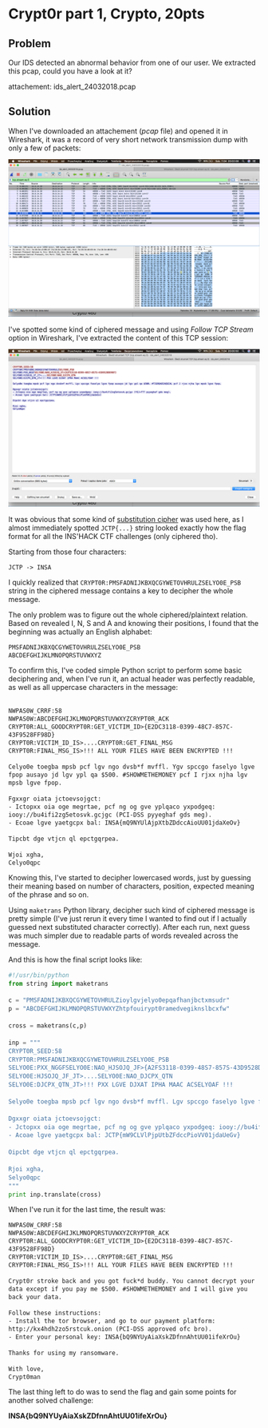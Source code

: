 # Crypt0r part 1, Crypto, 20pts

## Problem

Our IDS detected an abnormal behavior from one of our user. We extracted this pcap, could you have a look at it?

attachement: ids_alert_24032018.pcap


## Solution

When I've downloaded an attachement (_pcap_ file) and opened it in Wireshark, it was a record of very short network transmission dump with only a few of packets:

![Screen caption](cryp2.png)

I've spotted some kind of ciphered message and using _Follow TCP Stream_ option in Wireshark, I've extracted the content of this TCP session:

![Screen caption](cryp1.png)

It was obvious that some kind of [substitution cipher](https://en.wikipedia.org/wiki/Substitution_cipher) was used here, as I almost immediately spotted ```JCTP{...}``` string looked exactly how the flag format for all the INS'HACK CTF challenges (only ciphered tho).

Starting from those four characters:

```
JCTP -> INSA
```

I quickly realized that ```CRYPT0R:PMSFADNIJKBXQCGYWETOVHRULZSELYO0E_PSB``` string in the ciphered message contains a key to decipher the whole message.

The only problem was to figure out the whole ciphered/plaintext relation. Based on revealed I, N, S and A and knowing their positions, I found that the beginning was actually an English alphabet:  

```
PMSFADNIJKBXQCGYWETOVHRULZSELYO0E_PSB
ABCDEFGHIJKLMNOPQRSTUVWXYZ
```

To confirm this, I've coded simple Python script to perform some basic deciphering and, when I've run it, an actual header was perfectly readable, as well as all uppercase characters in the message:
```

NWPAS0W_CRRF:58
NWPAS0W:ABCDEFGHIJKLMNOPQRSTUVWXYZCRYPT0R_ACK
CRYPT0R:ALL_GOODCRYPT0R:GET_VICTIM_ID>{E2DC3118-0399-48C7-857C-43F9528FF98D}
CRYPT0R:VICTIM_ID_IS>....CRYPT0R:GET_FINAL_MSG
CRYPT0R:FINAL_MSG_IS>!!! ALL YOUR FILES HAVE BEEN ENCRYPTED !!!

Celyo0e toegba mpsb pcf lgv ngo dvsb*f mvffl. Ygv spccgo faselyo lgve fpop ausayo jd lgv ypl qa $500. #SHOWMETHEMONEY pcf I rjxx njha lgv mpsb lgve fpop.

Fgxxgr oiata jctoevsojgct:
- Ictopxx oia oge megrtae, pcf ng og gve yplqaco yxpodgeq: iooy://bu4ifi2zg5etosvk.gcjgc (PCI-DSS pyyeghaf gds meg).
- Ecoae lgve yaetgcpx bal: INSA{mQ9NYUlAjpXtbZDdccAioUU01jdaXeOv}

Tipcbt dge vtjcn ql epctgqrpea.

Wjoi xgha,
Celyo0qpc
```

Knowing this, I've started to decipher lowercased words, just by guessing their meaning based on number of characters, position, expected meaning of the phrase and so on.

Using ```maketrans``` Python library, decipher such kind of ciphered message is pretty simple (I've just rerun it every time I wanted to find out if I actually guessed next substituted character correctly). After each run, next guess was much simpler due to readable parts of words revealed across the message.


And this is how the final script looks like:


```python
#!/usr/bin/python
from string import maketrans

c = "PMSFADNIJKBXQCGYWETOVHRULZioylgvjelyo0epqafhanjbctxmsudr"
p = "ABCDEFGHIJKLMNOPQRSTUVWXYZhtpfouirypt0ramedvegiknslbcxfw"

cross = maketrans(c,p)

inp = """
CRYPT0R_SEED:58
CRYPT0R:PMSFADNIJKBXQCGYWETOVHRULZSELYO0E_PSB
SELYO0E:PXX_NGGFSELYO0E:NAO_HJSOJQ_JF>{A2FS3118-0399-48S7-857S-43D9528DD98F}
SELYO0E:HJSOJQ_JF_JT>....SELYO0E:NAO_DJCPX_QTN
SELYO0E:DJCPX_QTN_JT>!!! PXX LGVE DJXAT IPHA MAAC ACSELYOAF !!!

Selyo0e toegba mpsb pcf lgv ngo dvsb*f mvffl. Lgv spccgo faselyo lgve fpop ausayo jd lgv ypl qa $500. #TIGRQAOIAQGCAL pcf J rjxx njha lgv mpsb lgve fpop.

Dgxxgr oiata jctoevsojgct:
- Jctopxx oia oge megrtae, pcf ng og gve yplqaco yxpodgeq: iooy://bu4ifi2zg5etosvk.gcjgc (YSJ-FTT pyyeghaf gds meg).
- Acoae lgve yaetgcpx bal: JCTP{mW9CLVlPjpUtbZFdccPioVV01jdaUeGv}

Oipcbt dge vtjcn ql epctgqrpea.

Rjoi xgha,
Selyo0qpc
"""
print inp.translate(cross)
```

When I've run it for the last time, the result was:


```
NWPAS0W_CRRF:58
NWPAS0W:ABCDEFGHIJKLMNOPQRSTUVWXYZCRYPT0R_ACK
CRYPT0R:ALL_GOODCRYPT0R:GET_VICTIM_ID>{E2DC3118-0399-48C7-857C-43F9528FF98D}
CRYPT0R:VICTIM_ID_IS>....CRYPT0R:GET_FINAL_MSG
CRYPT0R:FINAL_MSG_IS>!!! ALL YOUR FILES HAVE BEEN ENCRYPTED !!!

Crypt0r stroke back and you got fuck*d buddy. You cannot decrypt your data except if you pay me $500. #SHOWMETHEMONEY and I will give you back your data.

Follow these instructions:
- Install the tor browser, and go to our payment platform: http://kx4hdh2zo5rstcuk.onion (PCI-DSS approved ofc bro).
- Enter your personal key: INSA{bQ9NYUyAiaXskZDfnnAhtUU01ifeXrOu}

Thanks for using my ransomware.

With love,
Crypt0man
```


The last thing left to do was to send the flag and gain some points for another solved challenge:


**INSA{bQ9NYUyAiaXskZDfnnAhtUU01ifeXrOu}**

